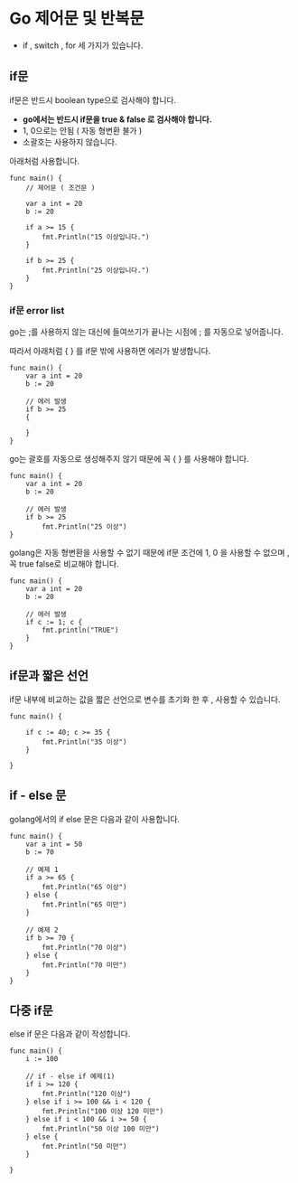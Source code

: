 # Go 제어문 및 반복문 
- if , switch , for 세 가지가 있습니다.
## if문
if문은 반드시 boolean type으로 검사해야 합니다.
- **go에서는 반드시 if문을 true & false 로 검사해야 합니다.**
- 1, 0으로는 안됨 ( 자동 형변환 불가 )
- 소괄호는 사용하지 않습니다.

아래처럼 사용합니다.

```golang
func main() {
	// 제어문 ( 조건문 )

	var a int = 20
	b := 20

	if a >= 15 {
		fmt.Println("15 이상입니다.")
	}

	if b >= 25 {
		fmt.Println("25 이상입니다.")
	}
}
```
### if문 error list
go는 ;를 사용하지 않는 대신에 들여쓰기가 끝나는 시점에 ; 를 자동으로 넣어줍니다.

따라서 아래처럼 { } 를 if문 밖에 사용하면 에러가 발생합니다.
```golang
func main() {
    var a int = 20
	b := 20

	// 에러 발생
	if b >= 25
	{

	}
}
```

go는 괄호를 자동으로 생성해주지 않기 때문에 꼭 { } 를 사용해야 합니다.
```golang
func main() {
    var a int = 20
	b := 20

	// 에러 발생
	if b >= 25
		fmt.Println("25 이상")
}
```

golang은 자동 형변환을 사용할 수 없기 때문에 if문 조건에 1, 0 을 사용할 수 없으며 , 꼭 true false로 비교해야 합니다.
```golang
func main() {
    var a int = 20
	b := 20

	// 에러 발생
	if c := 1; c {
        fmt.println("TRUE")
    }
}
```

## if문과 짧은 선언
if문 내부에 비교하는 값을 짧은 선언으로 변수를 초기화 한 후 , 사용할 수 있습니다.
```golang
func main() {
    	    
    if c := 40; c >= 35 {
		fmt.Println("35 이상")
	}

}
```

## if - else 문
golang에서의 if else 문은 다음과 같이 사용합니다.
```golang
func main() {
	var a int = 50
	b := 70

	// 예제 1
	if a >= 65 {
		fmt.Println("65 이상")
	} else {
		fmt.Println("65 미만")
	}

	// 예제 2
	if b >= 70 {
		fmt.Println("70 이상")
	} else {
		fmt.Println("70 미만")
	}
}
```

## 다중 if문
else if 문은 다음과 같이 작성합니다.
```golang
func main() {
	i := 100

	// if - else if 예제(1)
	if i >= 120 {
		fmt.Println("120 이상")
	} else if i >= 100 && i < 120 {
		fmt.Println("100 이상 120 미만")
	} else if i < 100 && i >= 50 {
		fmt.Println("50 이상 100 미만")
	} else {
		fmt.Println("50 미만")
	}

}
```